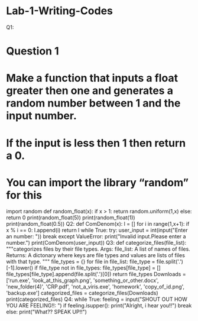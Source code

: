 # Lab-1-Writing-Codes
Q1:

# Question 1
# Make a function that inputs a float greater then one and generates a random number between 1 and the input number.
# If the input is less then 1 then return a 0.
# You can import the library “random” for this


import random
def random_float(x):
if x > 1:
return random.uniform(1,x)
else:
return 0
print(random_float(5))
print(random_float(1))
print(random_float(0.5))
Q2: 
def ComDenom(x):
l = []
for i in range(1,x+1):
if x % i == 0:
l.append(i)
return l
while True:
try:
user_input = int(input("Enter an number: "))
break
except ValueError:
print("Invalid input.Please enter a number.")
print(ComDenom(user_input))
Q3:
def categorize_files(file_list):
"""categorizes files by their file types.
Args:
file_list: A list of names of files.
Returns:
A dictonary where keys are file types and values are lists of files with that type.
"""
file_types = {}
for file in file_list:
file_type = file.split('.')[-1].lower()
if file_type not in file_types:
file_types[file_type] = []
file_types[file_type].append(file.split('.')[0])
return file_types
Downloads = ['run.exe', 'look_at_this_graph.png', 'something_or_other.docx', 'new_folder(4)', 'CRP.pdf', 'not_a_viris.exe', 'homework', 'copy_of_id.png', 'backup.exe']
categorized_files = categorize_files(Downloads)
print(categorized_files)
Q4:
while True:
feeling = input("SHOUT OUT HOW YOU ARE FEELING!!: ")
if feeling.isupper():
print("Alright, i hear you!!")
break
else:
print("What?? SPEAK UP!!")
